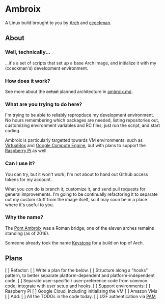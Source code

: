 # Ambroix
A Linux build brought to you by [Arch](http://archlinux.org) and [cceckman](http://cceckman.com).

## About

### Well, technically...
...it's a set of scripts that set up a base Arch image, and initialize it with
my (cceckman's) development environment.

### How does it work?
See more about the ~~actual~~ planned architecture in [ambroix.md](ambroix.md).

### What are you trying to do here?
I'm trying to be able to reliably repropduce my development environment.
No hours remembering which packages are needed, listing repositories out,
customizing environment variables and RC files; just run the script, and start
coding.

Ambroix is particularly targetted towards VM environments, such as
[VirtualBox](https://virtualbox.org) and 
[Google Compute Engine](https://cloud.google.com), but with plans to support
the [Raspberry Pi](https://raspberrypi.org) as well.

### Can I use it?
You can try, but it won't work; I'm not about to hand out Github access tokens
for my account.

What you *can* do is branch it, customize it, and send pull requests for general
improvements. I'm going to be continually refactoring it to separate out
my custom stuff from the image itself, so it may soon be in a place where it's
useful to you.

### Why the name?
The [Pont Ambroix](https://en.wikipedia.org/wiki/Pont_Ambroix) was a Roman bridge;
one of the eleven arches remains standing (as of 2016).

Someone already took the name [Keystone](https://github.com/concordusapps/keystone)
for a build on top of Arch.


## Plans

[ ] Refactor:
  [ ] Write a plan for the below.
  [ ] Structure along a "hooks" pattern, to better separate platform-dependent and
      platform-independent code.
  [ ] Separate user-specific / user-preference code from common code; integrate
      with user setup and hooks. 
[ ] Support environments:
  [ ] Raspberry Pi
  [ ] Google Cloud, including initializing the VM
  [ ] Amazon VMs
[ ] Add:
  [ ] All the TODOs in the code today.
  [ ] U2F authentication via [PAM](https://developers.yubico.com/pam-u2f/)
